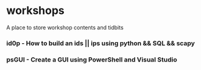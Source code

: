 # workshops
A place to store workshop contents and tidbits

### id0p - How to build an ids || ips using python && SQL && scapy

### psGUI - Create a GUI using PowerShell and Visual Studio
